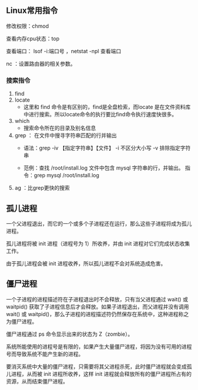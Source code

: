 ## Linux常用指令

修改权限：chmod

查看内存cpu状态：top

查看端口： lsof -i:端口号 ，netstat -npl 查看端口    

nc ：设置路由器的相关参数。

### 搜索指令
1. find
2. locate
   * 这里和 find 命令是有区别的，find是全盘检索，而locate 是在文件资料库中进行搜索。所以locate命令的执行要比find命令执行速度快很多。
3. which
   * 搜索命令所在的目录及别名信息
4. grep ： 在文件中搜寻字符串匹配的行并输出
    * 语法：grep -iv 【指定字符串】【文件】   -i 不区分大小写  -v 排除指定字符串

    * 范例：查找 /root/install.log 文件中包含 mysql 字符串的行，并输出。 指令：grep mysql /root/install.log
5. ag ：比grep更快的搜索

## 孤儿进程
一个父进程退出，而它的一个或多个子进程还在运行，那么这些子进程将成为孤儿进程。

孤儿进程将被 init 进程（进程号为 1）所收养，并由 init 进程对它们完成状态收集工作。

由于孤儿进程会被 init 进程收养，所以孤儿进程不会对系统造成危害。

## 僵尸进程
一个子进程的进程描述符在子进程退出时不会释放，只有当父进程通过 wait() 或 waitpid() 获取了子进程信息后才会释放。如果子进程退出，而父进程并没有调用 wait() 或 waitpid()，那么子进程的进程描述符仍然保存在系统中，这种进程称之为僵尸进程。

僵尸进程通过 ps 命令显示出来的状态为 Z（zombie）。

系统所能使用的进程号是有限的，如果产生大量僵尸进程，将因为没有可用的进程号而导致系统不能产生新的进程。

要消灭系统中大量的僵尸进程，只需要将其父进程杀死，此时僵尸进程就会变成孤儿进程，从而被 init 进程所收养，这样 init 进程就会释放所有的僵尸进程所占有的资源，从而结束僵尸进程。